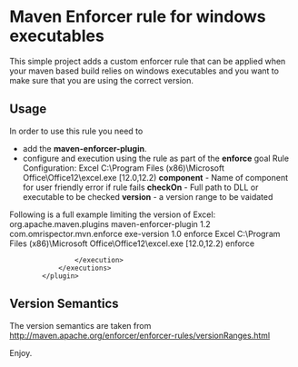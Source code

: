 Maven Enforcer rule for windows executables
===========================================
This simple project adds a custom enforcer rule that can be applied when your maven based build relies on windows executables and you want to make sure that you are using the correct version.

Usage
-----
In order to use this rule you need to 
* add the **maven-enforcer-plugin**.
* configure and execution using the rule as part of the **enforce** goal
Rule Configuration:
                                <exeVersionRule implementation="com.omrispector.maven.enforce.ExeVersionRule">
                                    <component>Excel</component>
                                    <checkOn>C:\Program Files (x86)\Microsoft Office\Office12\excel.exe</checkOn>
                                    <version>[12.0,12.2)</version>
                                </exeVersionRule>
**component** - Name of component for user friendly error if rule fails
**checkOn** - Full path to DLL or executable to be checked
**version** - a version range to be vaidated

Following is a full example limiting the version of Excel:
            <plugin>
                <groupId>org.apache.maven.plugins</groupId>
                <artifactId>maven-enforcer-plugin</artifactId>
                <version>1.2</version>
                <dependencies>
                    <dependency>
                        <groupId>com.omrispector.mvn.enforce</groupId>
                        <artifactId>exe-version</artifactId>
                        <version>1.0</version>
                    </dependency>
                </dependencies>
                <executions>
                    <execution>
                        <id>enforce</id>
                        <configuration>
                            <rules>
                                <exeVersionRule implementation="com.omrispector.maven.enforce.ExeVersionRule">
                                    <component>Excel</component>
                                    <checkOn>C:\Program Files (x86)\Microsoft Office\Office12\excel.exe</checkOn>
                                    <version>[12.0,12.2)</version>
                                </exeVersionRule>
                            </rules>
                        </configuration>
                        <goals>
                            <goal>enforce</goal>
                        </goals>

                    </execution>
                </executions>
            </plugin>

Version Semantics
-----------------
The version semantics are taken from http://maven.apache.org/enforcer/enforcer-rules/versionRanges.html

Enjoy.